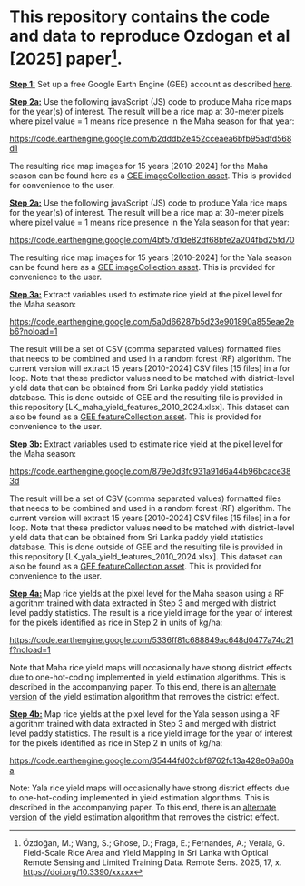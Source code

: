 # This repository contains the code and data to reproduce Ozdogan et al [2025] paper[^1].

**<ins>Step 1:</ins>** Set up a free Google Earth Engine (GEE) account as described [here](https://courses.spatialthoughts.com/gee-sign-up.html).

**<ins>Step 2a:</ins>** Use the following javaScript (JS) code to produce Maha rice maps for the year(s) of interest.  The result will be a rice map at 30-meter pixels where pixel value = 1 means rice presence in the Maha season for that year:

https://code.earthengine.google.com/b2dddb2e452cceaea6bfb95adfd568d1

The resulting rice map images for 15 years [2010-2024] for the Maha season can be found here as a [GEE imageCollection asset](https://code.earthengine.google.com/?asset=projects/ee-ozdogan05/assets/srilanka/LK_maha_rice_v3). This is provided for convenience to the user.

**<ins>Step 2a:</ins>** Use the following javaScript (JS) code to produce Yala rice maps for the year(s) of interest. The result will be a rice map at 30-meter pixels where pixel value = 1 means rice presence in the Yala season for that year:

https://code.earthengine.google.com/4bf57d1de82df68bfe2a204fbd25fd70

The resulting rice map images for 15 years [2010-2024] for the Yala season can be found here as a [GEE imageCollection asset](https://code.earthengine.google.com/?asset=projects/ee-ozdogan05/assets/srilanka/LK_yala_rice_v3). This is provided for convenience to the user.

**<ins>Step 3a:</ins>** Extract variables used to estimate rice yield at the pixel level for the Maha season:

https://code.earthengine.google.com/5a0d66287b5d23e901890a855eae2eb6?noload=1

The result will be a set of CSV (comma separated values) formatted files that needs to be combined and used in a random forest (RF) algorithm. The current version will extract 15 years [2010-2024] CSV files [15 files] in a for loop. Note that these predictor values need to be matched with district-level yield data that can be obtained from Sri Lanka paddy yield statistics database. This is done outside of GEE and the resulting file is provided in this repository [LK_maha_yield_features_2010_2024.xlsx]. This dataset can also be found as a [GEE featureCollection asset](https://code.earthengine.google.com/?asset=projects/ee-ozdogan05/assets/srilanka/LK_maha_yield_features_2010_2024). This is provided for convenience to the user.

**<ins>Step 3b:</ins>** Extract variables used to estimate rice yield at the pixel level for the Maha season:

https://code.earthengine.google.com/879e0d3fc931a91d6a44b96bcace383d

The result will be a set of CSV (comma separated values) formatted files that needs to be combined and used in a random forest (RF) algorithm. The current version will extract 15 years [2010-2024] CSV files [15 files] in a for loop. Note that these predictor values need to be matched with district-level yield data that can be obtained from Sri Lanka paddy yield statistics database. This is done outside of GEE and the resulting file is provided in this repository [LK_yala_yield_features_2010_2024.xlsx]. This dataset can also be found as a [GEE featureCollection asset](https://code.earthengine.google.com/?asset=projects/ee-ozdogan05/assets/srilanka/LK_yala_yield_features_2010_2024). This is provided for convenience to the user.

**<ins>Step 4a:</ins>** Map rice yields at the pixel level for the Maha season using a RF algorithm trained with data extracted in Step 3 and merged with district level paddy statistics. The result is a rice yield image for the year of interest for the pixels identified as rice in Step 2 in units of kg/ha:

https://code.earthengine.google.com/5336ff81c688849ac648d0477a74c21f?noload=1

Note that Maha rice yield maps will occasionally have strong district effects due to one-hot-coding implemented in yield estimation algorithms. This is described in the accompanying paper.  To this end, there is an [alternate version](https://code.earthengine.google.com/e97d1a47f559e68d6862f4f2365ec8bd?noload=1) of the yield estimation algorithm that removes the district effect.

**<ins>Step 4b:</ins>** Map rice yields at the pixel level for the Yala season using a RF algorithm trained with data extracted in Step 3 and merged with district level paddy statistics. The result is a rice yield image for the year of interest for the pixels identified as rice in Step 2 in units of kg/ha:

https://code.earthengine.google.com/35444fd02cbf8762fc13a428e09a60aa

Note: Yala rice yield maps will occasionally have strong district effects due to one-hot-coding implemented in yield estimation algorithms. This is described in the accompanying paper.  To this end, there is an [alternate version](https://code.earthengine.google.com/f027e525b93163dac818dddcdfdd9389) of the yield estimation algorithm that removes the district effect.





[^1]: Özdoğan, M.; Wang, S.; Ghose, D.; Fraga, E.; Fernandes, A.; Verala, G. Field-Scale Rice Area and Yield Mapping in Sri Lanka with Optical Remote Sensing and Limited Training Data. Remote Sens. 2025, 17, x. https://doi.org/10.3390/xxxxx








